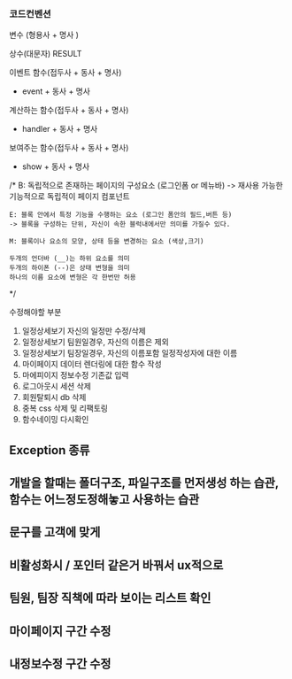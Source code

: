 ### 코드컨벤션
변수 (형용사 + 명사 )

상수(대문자)
RESULT

이벤트 함수(접두사 + 동사 + 명사)
- event + 동사 + 명사

계산하는 함수(접두사 + 동사 + 명사)
- handler + 동사 + 명사

보여주는 함수(접두사 + 동사 + 명사)
- show + 동사 + 명사


/*
    B: 독립적으로 존재하는 페이지의 구성요소 (로그인폼 or 메뉴바)
    -> 재사용 가능한 기능적으로 독립적이 페이지 컴포넌트

    E: 블록 안에서 특정 기능을 수행하는 요소 (로그인 폼안의 필드,버튼 등)
    -> 블록을 구성하는 단위, 자신이 속한 블럭내에서만 의미를 가질수 있다.

    M: 블록이나 요소의 모양, 상태 등을 변경하는 요소 (색상,크기)

    두개의 언더바 (__)는 하위 요소를 의미
    두개의 하이폰 (--)은 상태 변형을 의미
    하나의 이름 요소에 변형은 각 한번만 허용
*/

수정해야할 부분
1. 일정상세보기 자신의 일정만 수정/삭제
2. 일정상세보기 팀원일경우, 자신의 이름은 제외
3. 일정상세보기 팀장일경우, 자신의 이름포함 일정작성자에 대한 이름
4. 마이페이지 데이터 렌더링에 대한 함수 작성
5. 마에피이지 정보수정 기존값 입력
6. 로그아웃시 세션 삭제
7. 회원탈퇴시 db 삭제
8. 중복 css 삭제 및 리팩토링
9. 함수네이밍 다시확인


## Exception 종류
## 개발을 할때는 폴더구조, 파일구조를 먼저생성 하는 습관, 함수는 어느정도정해놓고 사용하는 습관
## 문구를 고객에 맞게
## 비활성화시 / 포인터 같은거 바꿔서 ux적으로 
## 팀원, 팀장 직책에 따라 보이는 리스트 확인
## 마이페이지 구간 수정
## 내정보수정 구간 수정

